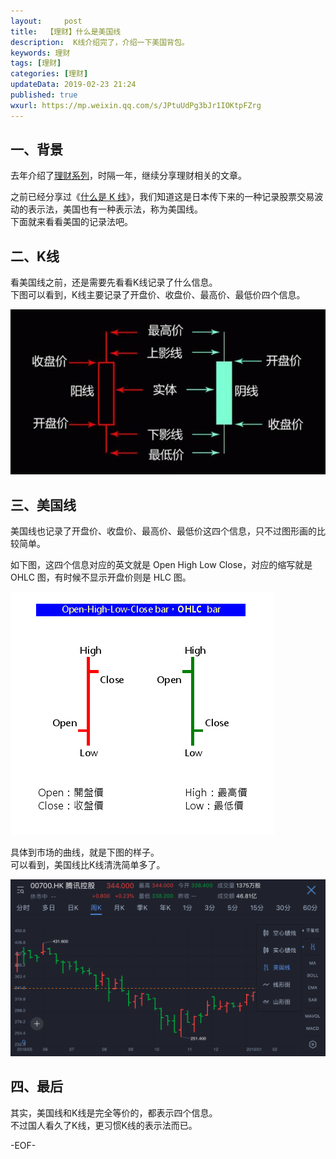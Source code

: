 ```yaml
---   
layout:     post  
title:  【理财】什么是美国线  
description:  K线介绍完了，介绍一下美国背包。  
keywords: 理财  
tags: [理财]    
categories: [理财]  
updateData: 2019-02-23 21:24   
published: true 
wxurl: https://mp.weixin.qq.com/s/JPtuUdPg3bJr1IOKtpFZrg  
---  
```




## 一、背景  


去年介绍了[理财系列](http://mp.weixin.qq.com/mp/homepage?__biz=MzI2NDA0NDM1MA==&hid=6&sn=c44635643396fb457e6f2f426c599cf1&scene=18#wechat_redirect)，时隔一年，继续分享理财相关的文章。  


之前已经分享过《[什么是 K 线](https://mp.weixin.qq.com/s/q-DaiuoyDMzDlFZERte_Aw)》，我们知道这是日本传下来的一种记录股票交易波动的表示法，美国也有一种表示法，称为美国线。  
下面就来看看美国的记录法吧。  


## 二、K线  


看美国线之前，还是需要先看看K线记录了什么信息。  
下图可以看到，K线主要记录了开盘价、收盘价、最高价、最低价四个信息。  


![](/images/2019/02/ohlc-chart-01.png)  


## 三、美国线  


美国线也记录了开盘价、收盘价、最高价、最低价这四个信息，只不过图形画的比较简单。  


如下图，这四个信息对应的英文就是 Open High Low Close，对应的缩写就是 OHLC 图，有时候不显示开盘价则是 HLC 图。  


![](/images/2019/02/ohlc-chart-02.png)  


具体到市场的曲线，就是下图的样子。  
可以看到，美国线比K线清洗简单多了。  


![](/images/2019/02/ohlc-chart-03.png)  


## 四、最后  


其实，美国线和K线是完全等价的，都表示四个信息。  
不过国人看久了K线，更习惯K线的表示法而已。  




-EOF-  


  

